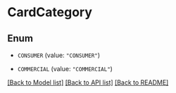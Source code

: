 # CardCategory

## Enum


* `CONSUMER` (value: `"CONSUMER"`)

* `COMMERCIAL` (value: `"COMMERCIAL"`)


[[Back to Model list]](../README.md#documentation-for-models) [[Back to API list]](../README.md#documentation-for-api-endpoints) [[Back to README]](../README.md)


